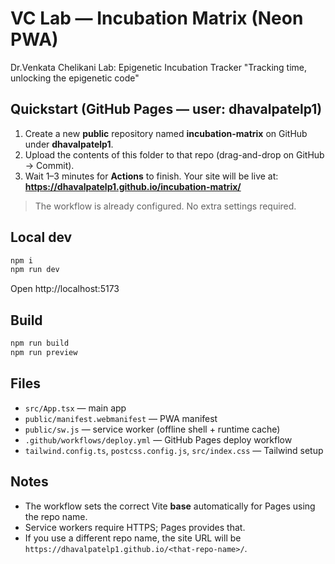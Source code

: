 # VC Lab — Incubation Matrix (Neon PWA)

Dr.Venkata Chelikani Lab: Epigenetic Incubation Tracker "Tracking time, unlocking the epigenetic code"

## Quickstart (GitHub Pages — user: dhavalpatelp1)

1) Create a new **public** repository named **incubation-matrix** on GitHub under **dhavalpatelp1**.
2) Upload the contents of this folder to that repo (drag-and-drop on GitHub → Commit).
3) Wait 1–3 minutes for **Actions** to finish. Your site will be live at:
   **https://dhavalpatelp1.github.io/incubation-matrix/**

> The workflow is already configured. No extra settings required.

## Local dev

```bash
npm i
npm run dev
```

Open http://localhost:5173

## Build

```bash
npm run build
npm run preview
```

## Files

- `src/App.tsx` — main app
- `public/manifest.webmanifest` — PWA manifest
- `public/sw.js` — service worker (offline shell + runtime cache)
- `.github/workflows/deploy.yml` — GitHub Pages deploy workflow
- `tailwind.config.ts`, `postcss.config.js`, `src/index.css` — Tailwind setup

## Notes

- The workflow sets the correct Vite **base** automatically for Pages using the repo name.
- Service workers require HTTPS; Pages provides that.
- If you use a different repo name, the site URL will be `https://dhavalpatelp1.github.io/<that-repo-name>/`.
